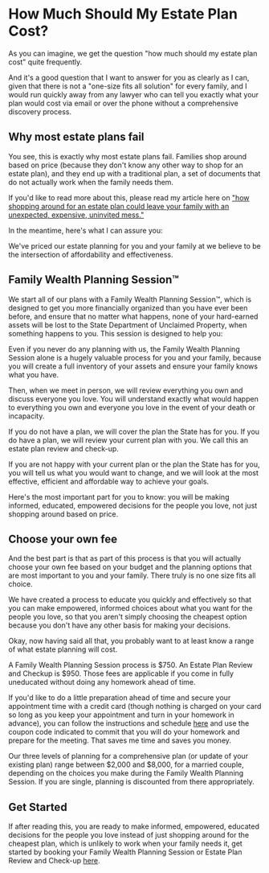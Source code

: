 # How Much Should My Estate Plan Cost?

As you can imagine, we get the question "how much should my estate plan cost" quite frequently.

And it's a good question that I want to answer for you as clearly as I can, given that there is not a "one-size fits all solution" for every family, and I would run quickly away from any lawyer who can tell you exactly what your plan would cost via email or over the phone without a comprehensive discovery process.

## Why most estate plans fail
You see, this is exactly why most estate plans fail. Families shop around based on price (because they don't know any other way to shop for an estate plan), and they end up with a traditional plan, a set of documents that do not actually work when the family needs them.

If you'd like to read more about this, please read my article here on ["how shopping around for an estate plan could leave your family with an unexpected, expensive, uninvited mess."](https://ohlawcolorado.com/blog/5-reasons-why-shopping-for-the-cheapest-estate-plan-could-leave-your-family-with-an-unintended-mess)

In the meantime, here's what I can assure you:

We've priced our estate planning for you and your family at we believe to be the intersection of affordability and effectiveness.

## Family Wealth Planning Session™
We start all of our plans with a Family Wealth Planning Session™, which is designed to get you more financially organized than you have ever been before, and ensure that no matter what happens, none of your hard-earned assets will be lost to the State Department of Unclaimed Property, when something happens to you. This session is designed to help you:

Even if you never do any planning with us, the Family Wealth Planning Session alone is a hugely valuable process for you and your family, because you will create a full inventory of your assets and ensure your family knows what you have.

Then, when we meet in person, we will review everything you own and discuss everyone you love. You will understand exactly what would happen to everything you own and everyone you love in the event of your death or incapacity.

If you do not have a plan, we will cover the plan the State has for you. If you do have a plan, we will review your current plan with you. We call this an estate plan review and check-up.

If you are not happy with your current plan or the plan the State has for you, you will tell us what you would want to change, and we will look at the most effective, efficient and affordable way to achieve your goals.

Here's the most important part for you to know: you will be making informed, educated, empowered decisions for the people you love, not just shopping around based on price.

## Choose your own fee
And the best part is that as part of this process is that you will actually choose your own fee based on your budget and the planning options that are most important to you and your family. There truly is no one size fits all choice.

We have created a process to educate you quickly and effectively so that you can make empowered, informed choices about what you want for the people you love, so that you aren't simply choosing the cheapest option because you don't have any other basis for making your decisions.

Okay, now having said all that, you probably want to at least know a range of what estate planning will cost.

A Family Wealth Planning Session process is $750. An Estate Plan Review and Checkup is $950. Those fees are applicable if you come in fully uneducated without doing any homework ahead of time.

If you'd like to do a little preparation ahead of time and secure your appointment time with a credit card (though nothing is charged on your card so long as you keep your appointment and turn in your homework in advance), you can follow the instructions and schedule [here](https://calendly.com/ohlaw-owen/life-legacy-design-session) and use the coupon code indicated to commit that you will do your homework and prepare for the meeting. That saves me time and saves you money.

Our three levels of planning for a comprehensive plan (or update of your existing plan) range between $2,000 and $8,000, for a married couple, depending on the choices you make during the Family Wealth Planning Session. If you are single, planning is discounted from there appropriately.

## Get Started
If after reading this, you are ready to make informed, empowered, educated decisions for the people you love instead of just shopping around for the cheapest plan, which is unlikely to work when your family needs it, get started by booking your Family Wealth Planning Session or Estate Plan Review and Check-up [here](https://calendly.com/ohlaw-owen/life-legacy-design-session).